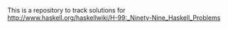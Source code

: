 This is a repository to track solutions for http://www.haskell.org/haskellwiki/H-99:_Ninety-Nine_Haskell_Problems
